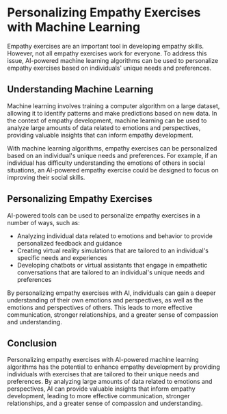 # Personalizing Empathy Exercises with Machine Learning

Empathy exercises are an important tool in developing empathy skills. However, not all empathy exercises work for everyone. To address this issue, AI-powered machine learning algorithms can be used to personalize empathy exercises based on individuals' unique needs and preferences.

Understanding Machine Learning
------------------------------

Machine learning involves training a computer algorithm on a large dataset, allowing it to identify patterns and make predictions based on new data. In the context of empathy development, machine learning can be used to analyze large amounts of data related to emotions and perspectives, providing valuable insights that can inform empathy development.

With machine learning algorithms, empathy exercises can be personalized based on an individual's unique needs and preferences. For example, if an individual has difficulty understanding the emotions of others in social situations, an AI-powered empathy exercise could be designed to focus on improving their social skills.

Personalizing Empathy Exercises
-------------------------------

AI-powered tools can be used to personalize empathy exercises in a number of ways, such as:

* Analyzing individual data related to emotions and behavior to provide personalized feedback and guidance
* Creating virtual reality simulations that are tailored to an individual's specific needs and experiences
* Developing chatbots or virtual assistants that engage in empathetic conversations that are tailored to an individual's unique needs and preferences

By personalizing empathy exercises with AI, individuals can gain a deeper understanding of their own emotions and perspectives, as well as the emotions and perspectives of others. This leads to more effective communication, stronger relationships, and a greater sense of compassion and understanding.

Conclusion
----------

Personalizing empathy exercises with AI-powered machine learning algorithms has the potential to enhance empathy development by providing individuals with exercises that are tailored to their unique needs and preferences. By analyzing large amounts of data related to emotions and perspectives, AI can provide valuable insights that inform empathy development, leading to more effective communication, stronger relationships, and a greater sense of compassion and understanding.
